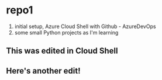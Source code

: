 # repo1
1. initial setup, Azure Cloud Shell with Github - AzureDevOps
2. some small Python projects as I'm learning

## This was edited in Cloud Shell
## Here's another edit! 
